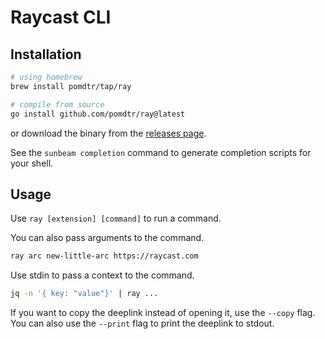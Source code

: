 # Raycast CLI

## Installation

```sh
# using homebrew
brew install pomdtr/tap/ray

# compile from source
go install github.com/pomdtr/ray@latest
```

or download the binary from the [releases page](https://github.com/pomdtr/ray/releases).

See the `sunbeam completion` command to generate completion scripts for your shell.

## Usage

Use `ray [extension] [command]` to run a command.

You can also pass arguments to the command.

```sh
ray arc new-little-arc https://raycast.com
```

Use stdin to pass a context to the command.

```sh
jq -n '{ key: "value"}' | ray ...
```

If you want to copy the deeplink instead of opening it, use the `--copy` flag.
You can also use the `--print` flag to print the deeplink to stdout.
